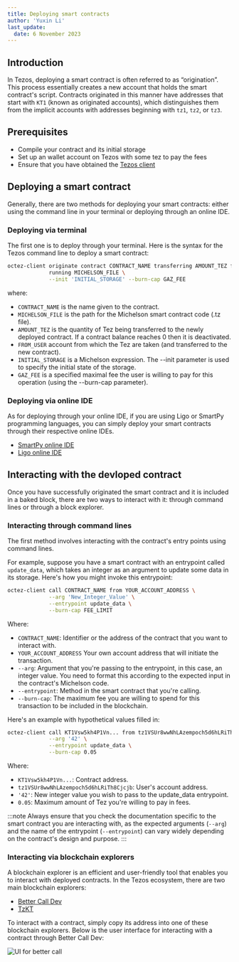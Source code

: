 ```yaml
---
title: Deploying smart contracts
author: 'Yuxin Li'
last_update:
  date: 6 November 2023
---
```

## Introduction
In Tezos, deploying a smart contract is often referred to as “origination”. This process essentially creates a new account that holds the smart contract's script. Contracts originated in this manner have addresses that start with `KT1` (known as originated accounts), which distinguishes them from the implicit accounts with addresses beginning with `tz1`, `tz2`, or `tz3`.

## Prerequisites
- Compile your contract and its initial storage
- Set up an wallet account on Tezos with some tez to pay the fees
- Ensure that you have obtained the [Tezos client](docs/developing/octez-client/installing)

## Deploying a smart contract
Generally, there are two methods for deploying your smart contracts: either using the command line in your terminal or deploying through an online IDE.

### Deploying via terminal
The first one is to deploy through your terminal. Here is the syntax for the Tezos command line to deploy a smart contract:
```bash
octez-client originate contract CONTRACT_NAME transferring AMOUNT_TEZ from FROM_USER \
             running MICHELSON_FILE \
             --init 'INITIAL_STORAGE' --burn-cap GAZ_FEE
```             
where:
- `CONTRACT_NAME` is the name given to the contract.
- `MICHELSON_FILE` is the path for the Michelson smart contract code (.tz file).
- `AMOUNT_TEZ` is the quantity of Tez being transferred to the newly deployed contract. If a contract balance reaches 0 then it is deactivated.
- `FROM_USER` account from which the Tez are taken (and transferred to the new contract).
- `INITIAL_STORAGE` is a Michelson expression. The --init parameter is used to specify the initial state of the storage.
- `GAZ_FEE` is a specified maximal fee the user is willing to pay for this operation (using the --burn-cap parameter).

### Deploying via online IDE
As for deploying through your online IDE, if you are using Ligo or SmartPy programming languages, you can simply deploy your smart contracts through their respective online IDEs.
- [SmartPy online IDE](https://smartpy.io/)
- [Ligo online IDE](https://ligolang.org/?lang=jsligo)

## Interacting with the devloped contract
Once you have successfully originated the smart contract and it is included in a baked block, there are two ways to interact with it: through command lines or through a block explorer.

### Interacting through command lines
The first method involves interacting with the contract's entry points using command lines.

For example, suppose you have a smart contract with an entrypoint called `update_data`, which takes an integer as an argument to update some data in its storage. Here's how you might invoke this entrypoint:

```bash
octez-client call CONTRACT_NAME from YOUR_ACCOUNT_ADDRESS \
             --arg 'New_Integer_Value' \
             --entrypoint update_data \
             --burn-cap FEE_LIMIT
```
Where:

- `CONTRACT_NAME`: Identifier or the address of the contract that you want to interact with.
- `YOUR_ACCOUNT_ADDRESS` Your own account address that will initiate the transaction.
- `--arg`:  Argument that you're passing to the entrypoint, in this case, an integer value. You need to format this according to the expected input in the contract's Michelson code.
- `--entrypoint`: Method in the smart contract that you're calling.
- `--burn-cap`:  The maximum fee you are willing to spend for this transaction to be included in the blockchain.

Here's an example with hypothetical values filled in:

```bash
octez-client call KT1Vsw5kh4P1Vn... from tz1VSUr8wwNhLAzempoch5d6hLRiTh8Cjcjb \
             --arg '42' \
             --entrypoint update_data \
             --burn-cap 0.05
```
Where:

- `KT1Vsw5kh4P1Vn...`: Contract address.
- `tz1VSUr8wwNhLAzempoch5d6hLRiTh8Cjcjb`: User's account address.
- `'42'`: New integer value you wish to pass to the update_data entrypoint.
- `0.05`: Maximum amount of Tez you're willing to pay in fees.

:::note
Always ensure that you check the documentation specific to the smart contract you are interacting with, as the expected arguments (`--arg`) and the name of the entrypoint (`--entrypoint`) can vary widely depending on the contract's design and purpose.
:::

### Interacting via blockchain explorers

A blockchain explorer is an efficient and user-friendly tool that enables you to interact with deployed contracts. In the Tezos ecosystem, there are two main blockchain explorers:

- [Better Call Dev](https://better-call.dev/)
- [TzKT](https://tzkt.io/)

To interact with a contract, simply copy its address into one of these blockchain explorers. Below is the user interface for interacting with a contract through Better Call Dev:

![UI for better call](/img/tutorials/better-call.png)


